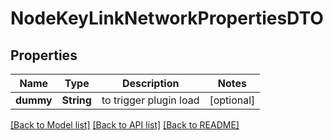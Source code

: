 # NodeKeyLinkNetworkPropertiesDTO

## Properties
Name | Type | Description | Notes
------------ | ------------- | ------------- | -------------
**dummy** | **String** | to trigger plugin load | [optional] 

[[Back to Model list]](../README.md#documentation-for-models) [[Back to API list]](../README.md#documentation-for-api-endpoints) [[Back to README]](../README.md)


